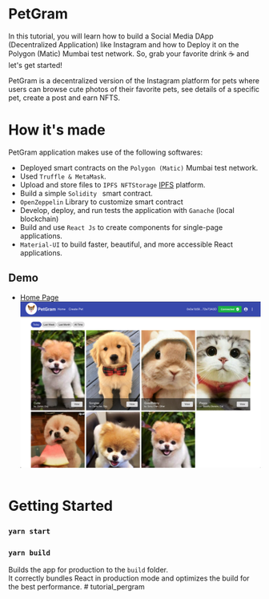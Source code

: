 # PetGram
In this tutorial, you will learn how to build a Social Media DApp (Decentralized Application) like Instagram and how to Deploy it on the Polygon (Matic) Mumbai test network. So, grab your favorite drink ☕️ and let's get started!

PetGram is a decentralized version of the Instagram platform for pets where users can browse cute photos of their favorite pets, see details of a specific pet, create a post and earn NFTS.



# How it's made
PetGram application makes use of the following softwares:
* Deployed smart contracts on the `Polygon (Matic)` Mumbai test network.
* Used `Truffle & MetaMask`.
* Upload and store files to `IPFS NFTStorage` [IPFS](https://nft.storage/) platform.
* Build a simple `Solidity ` smart contract.
* `OpenZeppelin` Library to customize smart contract
* Develop, deploy, and run tests the application with `Ganache` (local blockchain)
* Build and use `React Js` to create components for single-page applications.
* `Material-UI` to build faster, beautiful, and more accessible React applications.


## Demo
- [Home Page](https://6119c859fed150c8471f90fd--petgrams.netlify.app/)
  ![Main Page](https://raw.githubusercontent.com/electrone901/petgram/main/src/images/cover.png) <br> <br>


# Getting Started
### `yarn start`

### `yarn build`

Builds the app for production to the `build` folder.\
It correctly bundles React in production mode and optimizes the build for the best performance.
#   t u t o r i a l _ p e r g r a m 
 
 